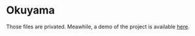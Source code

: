 # Okuyama
Those files are privated. Meawhile, a demo of the project is available [here](https://okuayama.herokuapp.com).